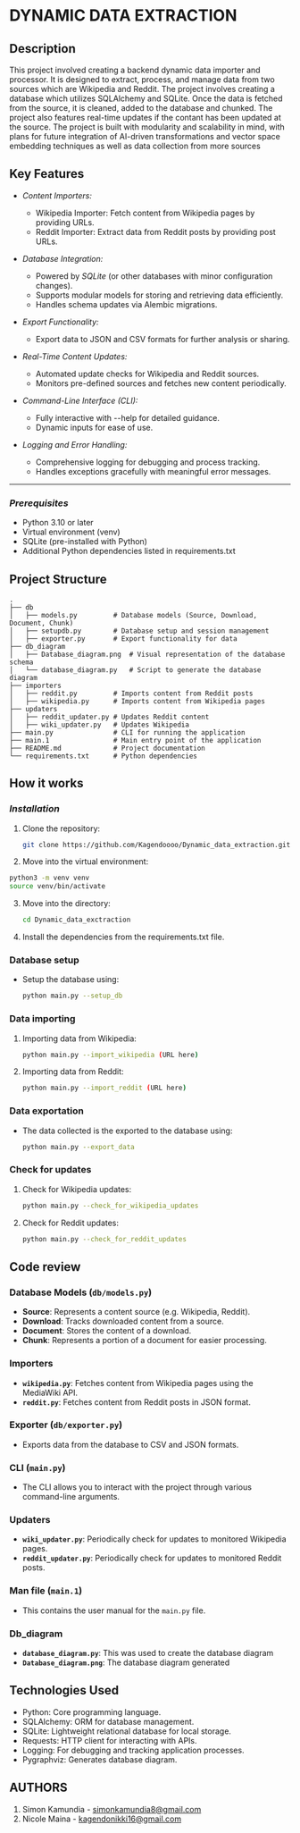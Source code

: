 # DYNAMIC DATA EXTRACTION

## Description
This project involved creating a backend dynamic data importer and processor. It is designed to extract, process, and manage data from two sources which are Wikipedia and Reddit. The project involves creating a database which utilizes SQLAlchemy and SQLite. Once the data is fetched from the source, it is cleaned, added to the database and chunked. The project also features real-time updates if the contant has been updated at the source. The project is built with modularity and scalability in mind, with plans for future integration of AI-driven transformations and vector space embedding techniques as well as data collection from more sources

## **Key Features**
- *Content Importers:*
  - Wikipedia Importer: Fetch content from Wikipedia pages by providing URLs.
  - Reddit Importer: Extract data from Reddit posts by providing post URLs.

- *Database Integration:*
  - Powered by *SQLite* (or other databases with minor configuration changes).
  - Supports modular models for storing and retrieving data efficiently.
  - Handles schema updates via Alembic migrations.

- *Export Functionality:*
  - Export data to JSON and CSV formats for further analysis or sharing.

- *Real-Time Content Updates:*
  - Automated update checks for Wikipedia and Reddit sources.
  - Monitors pre-defined sources and fetches new content periodically.

- *Command-Line Interface (CLI):*
  - Fully interactive with --help for detailed guidance.
  - Dynamic inputs for ease of use.

- *Logging and Error Handling:*
  - Comprehensive logging for debugging and process tracking.
  - Handles exceptions gracefully with meaningful error messages.

---


### *Prerequisites*
- Python 3.10 or later
- Virtual environment (venv)
- SQLite (pre-installed with Python)
- Additional Python dependencies listed in requirements.txt


## Project Structure

```
.
├── db
│   ├── models.py         # Database models (Source, Download, Document, Chunk)
│   ├── setupdb.py        # Database setup and session management
│   ├── exporter.py       # Export functionality for data
├── db_diagram
│   ├── Database_diagram.png  # Visual representation of the database schema
│   └── database_diagram.py   # Script to generate the database diagram
├── importers
│   ├── reddit.py         # Imports content from Reddit posts
│   ├── wikipedia.py      # Imports content from Wikipedia pages
├── updaters
│   ├── reddit_updater.py # Updates Reddit content
│   ├── wiki_updater.py   # Updates Wikipedia
├── main.py               # CLI for running the application
├── main.1                # Main entry point of the application
├── README.md             # Project documentation
└── requirements.txt      # Python dependencies
```

## How it works

### *Installation*
1. Clone the repository:
   ```bash
   git clone https://github.com/Kagendoooo/Dynamic_data_extraction.git
   ```
2. Move into the virtual environment:
  ```bash
python3 -m venv venv
source venv/bin/activate
  ```
3. Move into the directory:
   ```bash
   cd Dynamic_data_exctraction
   ```
4. Install the dependencies from the requirements.txt file.

### Database setup
- Setup the database using:
  ```bash 
  python main.py --setup_db
   ```

### Data importing
1. Importing data from Wikipedia:
   ```bash
   python main.py --import_wikipedia (URL here)
   ```

2. Importing data from Reddit:
    ```bash
    python main.py --import_reddit (URL here)
    ```

### Data exportation
- The data collected is the exported to the database using:
   ```bash
   python main.py --export_data
   ```

### Check for updates

1. Check for Wikipedia updates:
   ```bash
   python main.py --check_for_wikipedia_updates
   ```

2. Check for Reddit updates:
   ```bash
   python main.py --check_for_reddit_updates
   ```



## Code review

### Database Models (`db/models.py`)

- **Source**: Represents a content source (e.g. Wikipedia, Reddit).
- **Download**: Tracks downloaded content from a source.
- **Document**: Stores the content of a download.
- **Chunk**: Represents a portion of a document for easier processing.

### Importers

- **`wikipedia.py`**: Fetches content from Wikipedia pages using the MediaWiki API.
- **`reddit.py`**: Fetches content from Reddit posts in JSON format.

### Exporter (`db/exporter.py`)

- Exports data from the database to CSV and JSON formats.

### CLI (`main.py`)

- The CLI allows you to interact with the project through various command-line arguments.

### Updaters

- **`wiki_updater.py`**: Periodically check for updates to monitored Wikipedia pages.
- **`reddit_updater.py`**: Periodically check for updates to monitored Reddit posts. 

### Man file (`main.1`)

- This contains the user manual for the `main.py` file.

###  Db_diagram

- **`database_diagram.py`**: This was used to create the database diagram
- **`Database_diagram.png`**: The database diagram generated


## Technologies Used
- Python: Core programming language.
- SQLAlchemy: ORM for database management.
- SQLite: Lightweight relational database for local storage.
- Requests: HTTP client for interacting with APIs.
- Logging: For debugging and tracking application processes.
- Pygraphviz: Generates database diagram.



## AUTHORS
1. Simon Kamundia - simonkamundia8@gmail.com
2. Nicole Maina - kagendonikki16@gmail.com

